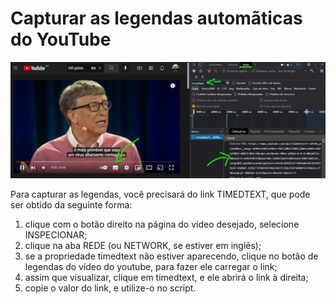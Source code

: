 # Capturar as legendas automãticas do YouTube

![Example](./timed.png)

Para capturar as legendas, você precisará do link TIMEDTEXT, que pode ser obtido da seguinte forma:

1. clique com o botão direito na página do vídeo desejado, selecione INSPECIONAR;
2. clique na aba REDE (ou NETWORK, se estiver em inglês);
3. se a propriedade timedtext não estiver aparecendo, clique no botão de legendas do vídeo do youtube, para fazer ele carregar o link;
4. assim que visualizar, clique em timedtext, e ele abrirá o link à direita;
5. copie o valor do link, e utilize-o no script.
